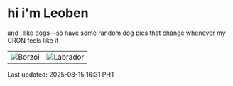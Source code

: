 # hi i'm Leoben

and i like dogs—so have some random dog pics that change whenever my CRON feels like it

|  |  |
|--------|----------|
| ![Borzoi](https://random-dog-vercel.vercel.app/api/random-borzoi?v=1755246705) | ![Labrador](https://random-dog-vercel.vercel.app/api/random-labrador?v=1755246705) |

Last updated: 2025-08-15 16:31 PHT
